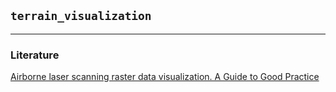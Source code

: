 ## `terrain_visualization`

--------

### Literature

[Airborne laser scanning raster data visualization. A Guide to Good Practice ](https://doi.org/10.3986/9789612549848)